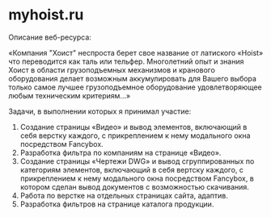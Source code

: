 # myhoist.ru

Описание веб-ресурса:

«Компания "Хоист" неспроста берет свое название от латиского «Hoist» что переводится как таль или тельфер.
Многолетний опыт и знания Хоист в области грузоподъемных механизмов и кранового оборудования делает возможным аккумулировать для Вашего выбора только самое лучшее грузоподъемное оборудование удовлетворяющее любым техническим критериям...»

Задачи, в выполнении которых я принимал участие:

1. Создание страницы «Видео» и вывод элементов, включающий в себя верстку каждого, с прикреплением к нему модального окна посредством Fancybox.
2. Разработка фильтра по компаниям на странице «Видео».
3. Создание страницы «Чертежи DWG» и вывод сгруппированных по категориям элементов, включающий в себя вертску каждого, с прикреплением к нему модального окна посредством Fancybox, в котором сделан вывод документов с возможностью скачивания.
4. Работа по верстке на отдельных страницах сайта, адаптив.
5. Разработка фильтров на странице каталога продукции.
